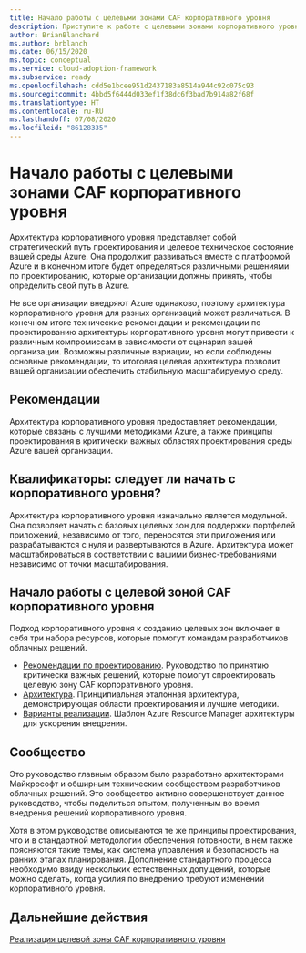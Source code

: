 ```yaml
---
title: Начало работы с целевыми зонами CAF корпоративного уровня
description: Приступите к работе с целевыми зонами корпоративного уровня, используя Cloud Adoption Framework для Azure.
author: BrianBlanchard
ms.author: brblanch
ms.date: 06/15/2020
ms.topic: conceptual
ms.service: cloud-adoption-framework
ms.subservice: ready
ms.openlocfilehash: cdd5e1bcee951d2437183a8514a944c92c075c93
ms.sourcegitcommit: 4bbd5f6444d033ef1f38dc6f3bad7b914a82f68f
ms.translationtype: HT
ms.contentlocale: ru-RU
ms.lasthandoff: 07/08/2020
ms.locfileid: "86128335"
---
```

# <a name="start-with-caf-enterprise-scale-landing-zones"></a>Начало работы с целевыми зонами CAF корпоративного уровня

Архитектура корпоративного уровня представляет собой стратегический путь проектирования и целевое техническое состояние вашей среды Azure. Она продолжит развиваться вместе с платформой Azure и в конечном итоге будет определяться различными решениями по проектированию, которые организации должны принять, чтобы определить свой путь в Azure.

Не все организации внедряют Azure одинаково, поэтому архитектура корпоративного уровня для разных организаций может различаться. В конечном итоге технические рекомендации и рекомендации по проектированию архитектуры корпоративного уровня могут привести к различным компромиссам в зависимости от сценария вашей организации. Возможны различные вариации, но если соблюдены основные рекомендации, то итоговая целевая архитектура позволит вашей организации обеспечить стабильную масштабируемую среду.

## <a name="prescriptive-guidance"></a>Рекомендации

Архитектура корпоративного уровня предоставляет рекомендации, которые связаны с лучшими методиками Azure, а также принципы проектирования в критически важных областях проектирования среды Azure вашей организации.

## <a name="qualifiers-should-i-start-with-enterprise-scale"></a>Квалификаторы: следует ли начать с корпоративного уровня?

Архитектура корпоративного уровня изначально является модульной. Она позволяет начать с базовых целевых зон для поддержки портфелей приложений, независимо от того, переносятся эти приложения или разрабатываются с нуля и развертываются в Azure. Архитектура может масштабироваться в соответствии с вашими бизнес-требованиями независимо от точки масштабирования.

## <a name="start-with-a-caf-enterprise-scale-landing-zone"></a>Начало работы с целевой зоной CAF корпоративного уровня

Подход корпоративного уровня к созданию целевых зон включает в себя три набора ресурсов, которые помогут командам разработчиков облачных решений.

- [Рекомендации по проектированию](./design-guidelines.md). Руководство по принятию критически важных решений, которые помогут спроектировать целевую зону CAF корпоративного уровня.
- [Архитектура](./architecture.md). Принципиальная эталонная архитектура, демонстрирующая области проектирования и лучшие методики.
- [Варианты реализации](./implementation.md). Шаблон Azure Resource Manager архитектуры для ускорения внедрения.

<!-- TODO: Reinstate once template.md is ready.
- [Template](./template.md): A documentation template to quickly capture decisions and any deviation from the suggested architecture or implementation.
-->

## <a name="community"></a>Сообщество

<!-- docsTest:ignore "Cloud Solutions Unit" -->

Это руководство главным образом было разработано архитекторами Майкрософт и обширным техническим сообществом разработчиков облачных решений. Это сообщество активно совершенствует данное руководство, чтобы поделиться опытом, полученным во время внедрения решений корпоративного уровня.

Хотя в этом руководстве описываются те же принципы проектирования, что и в стандартной методологии обеспечения готовности, в нем также поясняются такие темы, как система управления и безопасность на ранних этапах планирования. Дополнение стандартного процесса необходимо ввиду нескольких естественных допущений, которые можно сделать, когда усилия по внедрению требуют изменений корпоративного уровня.

## <a name="next-steps"></a>Дальнейшие действия

[Реализация целевой зоны CAF корпоративного уровня](./implementation.md)
